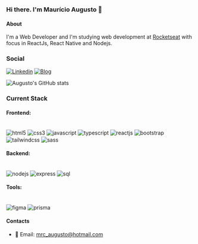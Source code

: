 ### Hi there. I'm Maurício Augusto 👋

#### About
I'm a Web Developer and I'm studying web development at [Rocketseat](https://rockesteat.com.br) with focus in ReactJs, React Native and Nodejs.

### Social

[![Linkedin](https://img.shields.io/badge/LinkedIn-0077B5?style=for-the-badge&logo=linkedin&logoColor=white)](https://www.linkedin.com/in/mauricioaugusto/)
[![Blog](https://img.shields.io/badge/dev.to-0A0A0A?style=for-the-badge&logo=devdotto&logoColor=white)](https://dev.to/mrc_augusto)


![Augusto's GitHub stats](https://github-readme-stats.vercel.app/api?username=mrc-augusto&show_icons=true&theme=dracula)

### Current Stack

#### Frontend: 

<div style='display: inline_block'><br/>
  <img align='center' alt='html5' src='https://img.shields.io/badge/HTML5-E34F26?style=for-the-badge&logo=html5&logoColor=white'>
  <img align='center' alt='css3' src='https://img.shields.io/badge/CSS-239120?&style=for-the-badge&logo=css3&logoColor=white'>
  <img align='center' alt='javascript' src='https://img.shields.io/badge/JavaScript-F7DF1E?style=for-the-badge&logo=javascript&logoColor=black'>
  <img align='center' alt='typescript' src='https://img.shields.io/badge/TypeScript-007ACC?style=for-the-badge&logo=typescript&logoColor=white'>
  <img align='center' alt='reactjs' src='https://img.shields.io/badge/React-20232A?style=for-the-badge&logo=react&logoColor=61DAFB'>
  <img align='center' alt='bootstrap' src='https://img.shields.io/badge/Bootstrap-563D7C?style=for-the-badge&logo=bootstrap&logoColor=white'>
  <img align='center' alt='tailwindcss' src='https://img.shields.io/badge/Tailwind_CSS-38B2AC?style=for-the-badge&logo=tailwind-css&logoColor=white'>
  <img align='center' alt='sass' src='https://img.shields.io/badge/Sass-CC6699?style=for-the-badge&logo=sass&logoColor=white'>
</div>

#### Backend:

<div style='display: inline_block'><br/>
  <img align='center' alt='nodejs' src='https://img.shields.io/badge/Node.js-43853D?style=for-the-badge&logo=node.js&logoColor=white'>
  <img align='center' alt='express' src='https://img.shields.io/badge/Express.js-404D59?style=for-the-badge'>
  <img align='center' alt='sql' src='https://img.shields.io/badge/SQLite-07405E?style=for-the-badge&logo=sqlite&logoColor=white'>
</div>

#### Tools:

<div style='display: inline_block'><br/>
  <img align='center' alt='figma' src='https://img.shields.io/badge/Figma-F24E1E?style=for-the-badge&logo=figma&logoColor=white'>
  <img align='center' alt='prisma' src='https://img.shields.io/badge/Prisma-3982CE?style=for-the-badge&logo=Prisma&logoColor=white'>
</div>


#### Contacts
- :email: Email: mrc_augusto@hotmail.com
